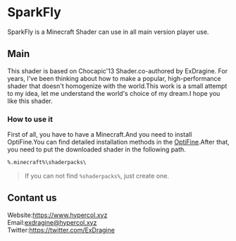 # SparkFly

SparkFly is a Minecraft Shader can use in all main version player use.

## Main

This shader is based on Chocapic'13 Shader.co-authored by ExDragine.
For years, I've been thinking about how to make a popular, high-performance shader that doesn't homogenize with the world.This work is a small attempt to my idea, let me understand the world's choice of my dream.I hope you like this shader.

### How to use it

First of all, you have to have a Minecraft.And you need to install OptiFine.You can find detailed installation methods in the [OptiFine](https://www.optifine.net).After that, you need to put the downloaded shader in the following path.

```markdown
%.minecraft%\shaderpacks\
```

>If you can not find `%shaderpacks%`, just create one.

## Contant us

Website:<https://www.hypercol.xyz>  
Email:<exdragine@hypercol.xyz>  
Twitter:<https://twitter.com/ExDragine>
